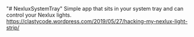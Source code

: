 "# NexluxSystemTray" 
Simple app that sits in your system tray and can control your Nexlux lights.
https://clastycode.wordpress.com/2019/05/27/hacking-my-nexlux-light-strip/